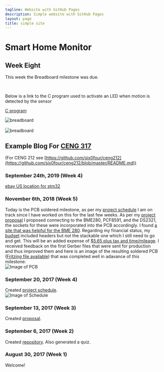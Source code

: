 ```yaml
---
tagline: Website with GitHub Pages
description: Simple website with GitHub Pages
layout: page
title: simple site
---
```


# Smart Home Monitor

<h2> Week Eight </h2>

<p> This week the Breadboard milestone was due.<p>
  <br>
  
 <p> Below is a link to the C program used to activate an LED when motion is detected by the sensor<p>
  
[C program](https://github.com/getLiauba/SmartHomeMonitor/blob/master/Software/sensor.c)<br />

![breadboard](https://github.com/getLiauba/SmartHomeMonitor/blob/master/Images/IMG_2449.jpg?raw=true)<br />
<br>
<span>![breadboard](https://github.com/getLiauba/SmartHomeMonitor/blob/master/Images/IMG_2449.jpg?raw=true)
</span>


Example Blog For [CENG 317](https://six0four.github.io/ceng317/)
----------------------------------------------------------------

(For CENG 212 see [https://github.com/six0four/ceng212](https://github.com/six0four/ceng212/blob/master/README.md))

### September 24th, 2019 (Week 4)

[ebay US location for stm32](https://www.ebay.ca/itm/Mini-ST-Link-V2-Stlink-Emulator-Program-STM32-STM32F103C8T6-Development-Board/323178307658?hash=item4b3eeda04a:g:cw8AAOSwMqVavYC5)

### November 6th, 2018 (Week 5)

Today is the PCB soldered milestone, as per my [project schedule](https://github.com/six0four/ceng317/blob/master/rubrics/Week3RubricforProjectSchedule.xml) I am on track since I have worked on this for the last few weeks. As per my [project proposal](https://github.com/six0four/ceng317/blob/master/documentation/ProposalContentStudentNameRev02.pdf) I proposed connecting to the BME280, PCF8591, and the DS2321, the sockets for these were incorporated into the PCB accordingly. I found [a site that was helpful for the BME 280](https://www.raspberrypi-spy.co.uk/2016/07/using-bme280-i2c-temperature-pressure-sensor-in-python/). Regarding my financial status, my [budget](https://github.com/six0four/MicroRover/raw/master/PartsFor20MicroRoversRev02.xlsx) included headers but not the stackable one which I still need to go and get. This will be an added expense of [$5.65 plus tax and time/mileage](https://www.creatroninc.com/product/stackable-header-for-raspberry-pi/). I received feedback on the first Gerber files that were sent for production and thus improved them and here is an image of the resulting soldered PCB ([Fritzing file available](https://github.com/six0four/StudentSenseHat/blob/master/electronics/StudentSenseHatV06.fzz)) that was completed well in adavance of this milestone:   
![Image of PCB](https://raw.githubusercontent.com/six0four/StudentSenseHat/master/images/SSHrev05.jpg)

### September 20, 2017 (Week 4)

Created [project schedule](https://github.com/six0four/ceng317/blob/master/rubrics/Week3RubricforProjectSchedule.xml).  
![Image of Schedule](https://raw.githubusercontent.com/six0four/ceng317/master/rubrics/Week3RubricforProjectSchedule.jpg)

### September 13, 2017 (Week 3)

Created [proposal](https://github.com/six0four/ceng317/blob/master/documentation/ProposalContentStudentNameRev02.pdf).

### September 6, 2017 (Week 2)

Created [repository](https://github.com/six0four/ceng317). Also generated a quiz.

### August 30, 2017 (Week 1)

Welcome!
